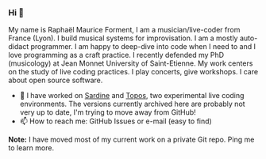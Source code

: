 ### Hi 👋

My name is Raphaël Maurice Forment, I am a musician/live-coder from France (Lyon). I build musical systems for improvisation. I am a mostly auto-didact programmer. I am happy to deep-dive into code when I need to and I love programming as a craft practice. I recently defended my PhD (musicology) at Jean Monnet University of Saint-Etienne. My work centers on the study of live coding practices. I play concerts, give workshops. I care about open source software.

- 🔭 I have worked on [Sardine](https://sardine.raphaelforment.fr/) and [Topos](https://github.com/Bubobubobubobubo/Topos/), two experimental live coding environments. The versions currently archived here are probably not very up to date, I'm trying to move away from GitHub!
- 📫 How to reach me: GitHub Issues or e-mail (easy to find)

**Note:** I have moved most of my current work on a private Git repo. Ping me to learn more. 
